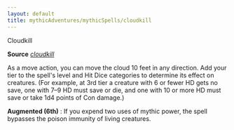 ```yaml
---
layout: default
title: mythicAdventures/mythicSpells/cloudkill
---
```

Cloudkill

**Source** [_cloudkill_](spells/cloudkill#_cloudkill)

As a move action, you can move the cloud 10 feet in any direction. Add your tier to the spell's level and Hit Dice categories to determine its effect on creatures. (For example, at 3rd tier a creature with 6 or fewer HD gets no save, one with 7–9 HD must save or die, and one with 10 or more HD must save or take 1d4 points of Con damage.)

**Augmented (6th)** : If you expend two uses of mythic power, the spell bypasses the poison immunity of living creatures.

